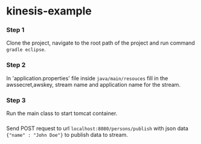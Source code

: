 # kinesis-example

### Step 1 
Clone the project, navigate to the root path of the project and run command `gradle eclipse`.

### Step 2
In 'application.properties' file inside `java/main/resouces` fill in the awssecret,awskey, stream name and application name for the stream.

### Step 3
Run the main class to start tomcat container.

### 
Send POST request to url `localhost:8080/persons/publish` with json data `{"name" : "John Doe"}` to publish data to stream.

